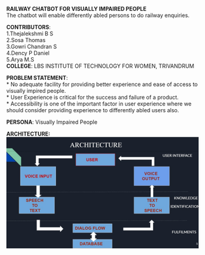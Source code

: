 **RAILWAY CHATBOT FOR VISUALLY IMPAIRED PEOPLE**</br>
The chatbot will enable differently abled persons to do railway enquiries.</br>

**CONTRIBUTORS**:<br/>
 1.Thejalekshmi B S</br>
 2.Sosa Thomas</br>
 3.Gowri Chandran S</br>
 4.Dency P Daniel</br>
 5.Arya M.S</br>
**COLLEGE**: LBS INSTITUTE OF TECHNOLOGY FOR WOMEN, TRIVANDRUM</br>

**PROBLEM STATEMENT**:</br>
      * No adequate facility  for  providing better experience and ease of access to visually impired people.</br>
      * User Experience is critical for the success and failure of a product.</br>
      * Accessibility is one  of the important factor in user experience  where we should consider  providing  experience  to differently abled users  also.</br>
      
 **PERSONA**: Visually Impaired People</br>
 
 **ARCHITECTURE:**</br>
 ![image_1.png](src/Architecture.jpeg)
     




